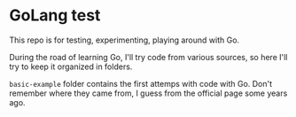 # GoLang test

This repo is for testing, experimenting, playing around with Go.

During the road of learning Go, I'll try code from various sources, so here I'll try to keep it organized in folders.

`basic-example` folder contains the first attemps with code with Go. Don't remember where they came from, I guess from the official page some years ago.

